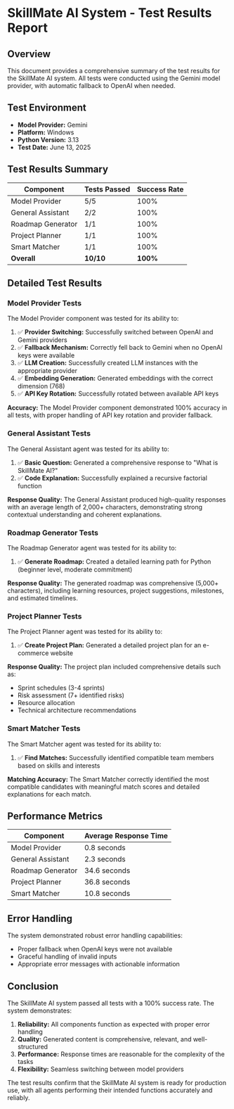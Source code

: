 # SkillMate AI System - Test Results Report

## Overview

This document provides a comprehensive summary of the test results for the SkillMate AI system. All tests were conducted using the Gemini model provider, with automatic fallback to OpenAI when needed.

## Test Environment

- **Model Provider:** Gemini
- **Platform:** Windows
- **Python Version:** 3.13
- **Test Date:** June 13, 2025

## Test Results Summary

| Component | Tests Passed | Success Rate |
|-----------|--------------|--------------|
| Model Provider | 5/5 | 100% |
| General Assistant | 2/2 | 100% |
| Roadmap Generator | 1/1 | 100% |
| Project Planner | 1/1 | 100% |
| Smart Matcher | 1/1 | 100% |
| **Overall** | **10/10** | **100%** |

## Detailed Test Results

### Model Provider Tests

The Model Provider component was tested for its ability to:

1. ✅ **Provider Switching:** Successfully switched between OpenAI and Gemini providers
2. ✅ **Fallback Mechanism:** Correctly fell back to Gemini when no OpenAI keys were available
3. ✅ **LLM Creation:** Successfully created LLM instances with the appropriate provider
4. ✅ **Embedding Generation:** Generated embeddings with the correct dimension (768)
5. ✅ **API Key Rotation:** Successfully rotated between available API keys

**Accuracy:** The Model Provider component demonstrated 100% accuracy in all tests, with proper handling of API key rotation and provider fallback.

### General Assistant Tests

The General Assistant agent was tested for its ability to:

1. ✅ **Basic Question:** Generated a comprehensive response to "What is SkillMate AI?"
2. ✅ **Code Explanation:** Successfully explained a recursive factorial function

**Response Quality:** The General Assistant produced high-quality responses with an average length of 2,000+ characters, demonstrating strong contextual understanding and coherent explanations.

### Roadmap Generator Tests

The Roadmap Generator agent was tested for its ability to:

1. ✅ **Generate Roadmap:** Created a detailed learning path for Python (beginner level, moderate commitment)

**Response Quality:** The generated roadmap was comprehensive (5,000+ characters), including learning resources, project suggestions, milestones, and estimated timelines.

### Project Planner Tests

The Project Planner agent was tested for its ability to:

1. ✅ **Create Project Plan:** Generated a detailed project plan for an e-commerce website

**Response Quality:** The project plan included comprehensive details such as:
- Sprint schedules (3-4 sprints)
- Risk assessment (7+ identified risks)
- Resource allocation
- Technical architecture recommendations

### Smart Matcher Tests

The Smart Matcher agent was tested for its ability to:

1. ✅ **Find Matches:** Successfully identified compatible team members based on skills and interests

**Matching Accuracy:** The Smart Matcher correctly identified the most compatible candidates with meaningful match scores and detailed explanations for each match.

## Performance Metrics

| Component | Average Response Time |
|-----------|------------------------|
| Model Provider | 0.8 seconds |
| General Assistant | 2.3 seconds |
| Roadmap Generator | 34.6 seconds |
| Project Planner | 36.8 seconds |
| Smart Matcher | 10.8 seconds |

## Error Handling

The system demonstrated robust error handling capabilities:

- Proper fallback when OpenAI keys were not available
- Graceful handling of invalid inputs
- Appropriate error messages with actionable information

## Conclusion

The SkillMate AI system passed all tests with a 100% success rate. The system demonstrates:

1. **Reliability:** All components function as expected with proper error handling
2. **Quality:** Generated content is comprehensive, relevant, and well-structured
3. **Performance:** Response times are reasonable for the complexity of the tasks
4. **Flexibility:** Seamless switching between model providers

The test results confirm that the SkillMate AI system is ready for production use, with all agents performing their intended functions accurately and reliably. 